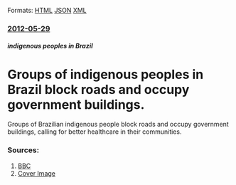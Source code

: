 
Formats: [HTML](/news/2012/05/29/groups-of-indigenous-peoples-in-brazil-block-roads-and-occupy-government-buildings.html)  [JSON](/news/2012/05/29/groups-of-indigenous-peoples-in-brazil-block-roads-and-occupy-government-buildings.json)  [XML](/news/2012/05/29/groups-of-indigenous-peoples-in-brazil-block-roads-and-occupy-government-buildings.xml)  

### [2012-05-29](/news/2012/05/29/index.md)

##### indigenous peoples in Brazil
# Groups of indigenous peoples in Brazil block roads and occupy government buildings. 

Groups of Brazilian indigenous people block roads and occupy government buildings, calling for better healthcare in their communities.


### Sources:

1. [BBC](http://www.bbc.co.uk/news/world-latin-america-18259233)
1. [Cover Image](https://ichef-1.bbci.co.uk/news/1024/media/images/60573000/jpg/_60573018_014888078-1.jpg)
